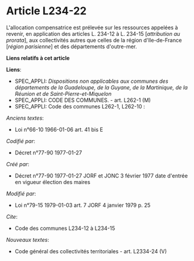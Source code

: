 # Article L234-22

L'allocation compensatrice est prélevée sur les ressources appelées à revenir, en application des articles L. 234-12 à L.
234-15 [*attribution au prorata*], aux collectivités autres que celles de la région d'Ile-de-France [*région parisienne*] et
des départements d'outre-mer.

**Liens relatifs à cet article**

**Liens**:

  - SPEC_APPLI: *Dispositions non applicables aux communes des départements de la Guadeloupe, de la Guyane, de la Martinique, de la Réunion et de Saint-Pierre-et-Miquelon*
  - SPEC_APPLI: CODE DES COMMUNES. - art. L262-1 (M)
  - SPEC_APPLI: Code des communes L262-1, L262-10 :

_Anciens textes_:

  - Loi n°66-10 1966-01-06 art. 41 bis E

_Codifié par_:

  - Décret n°77-90 1977-01-27

_Créé par_:

  - Décret n°77-90 1977-01-27 JORF et JONC 3 février 1977 date d'entrée en vigueur élection des maires

_Modifié par_:

  - Loi n°79-15 1979-01-03 art. 7 JORF 4 janvier 1979 p. 25

_Cite_:

  - Code des communes L234-12 à L234-15

_Nouveaux textes_:

  - Code général des collectivités territoriales - art. L2334-24 (V)
